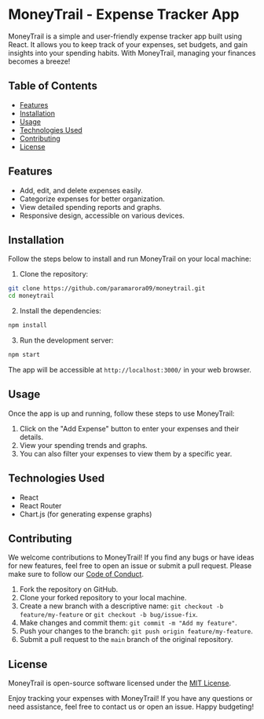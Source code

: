 # MoneyTrail - Expense Tracker App

MoneyTrail is a simple and user-friendly expense tracker app built using React. It allows you to keep track of your expenses, set budgets, and gain insights into your spending habits. With MoneyTrail, managing your finances becomes a breeze!

## Table of Contents

- [Features](#features)
- [Installation](#installation)
- [Usage](#usage)
- [Technologies Used](#technologies-used)
- [Contributing](#contributing)
- [License](#license)

## Features

- Add, edit, and delete expenses easily.
- Categorize expenses for better organization.
- View detailed spending reports and graphs.
- Responsive design, accessible on various devices.

## Installation

Follow the steps below to install and run MoneyTrail on your local machine:

1. Clone the repository:

```bash
git clone https://github.com/paramarora09/moneytrail.git
cd moneytrail
```

2. Install the dependencies:

```bash
npm install
```

3. Run the development server:

```bash
npm start
```

The app will be accessible at `http://localhost:3000/` in your web browser.

## Usage

Once the app is up and running, follow these steps to use MoneyTrail:

1. Click on the "Add Expense" button to enter your expenses and their details.
2. View your spending trends and graphs.
3. You can also filter your expenses to view them by a specific year.

## Technologies Used

- React
- React Router
- Chart.js (for generating expense graphs)

## Contributing

We welcome contributions to MoneyTrail! If you find any bugs or have ideas for new features, feel free to open an issue or submit a pull request. Please make sure to follow our [Code of Conduct](CODE_OF_CONDUCT.md).

1. Fork the repository on GitHub.
2. Clone your forked repository to your local machine.
3. Create a new branch with a descriptive name: `git checkout -b feature/my-feature` or `git checkout -b bug/issue-fix`.
4. Make changes and commit them: `git commit -m "Add my feature"`.
5. Push your changes to the branch: `git push origin feature/my-feature`.
6. Submit a pull request to the `main` branch of the original repository.

## License

MoneyTrail is open-source software licensed under the [MIT License](LICENSE).

Enjoy tracking your expenses with MoneyTrail! If you have any questions or need assistance, feel free to contact us or open an issue. Happy budgeting!
